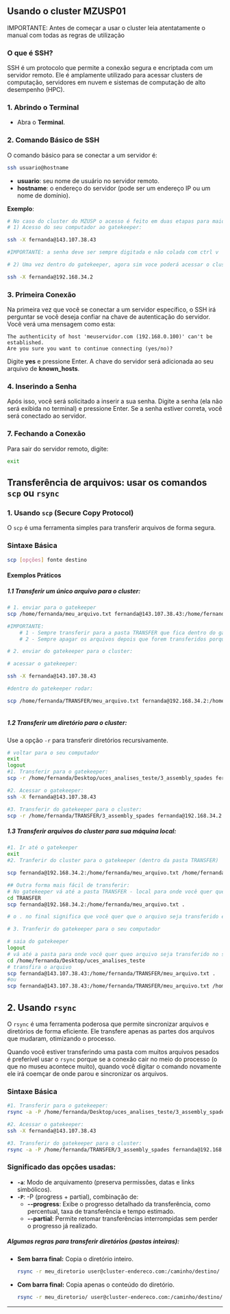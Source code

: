 
## Usando o cluster MZUSP01
IMPORTANTE: Antes de começar a usar o cluster leia atentatamente o manual com todas as regras de utilização

### O que é SSH?
SSH é um protocolo que permite a conexão segura e encriptada com um servidor remoto. Ele é amplamente utilizado para acessar clusters de computação, servidores em nuvem e sistemas de computação de alto desempenho (HPC).

### 1. Abrindo o Terminal

- Abra o **Terminal**.

### 2. Comando Básico de SSH
O comando básico para se conectar a um servidor é:
```bash
ssh usuario@hostname
```

- **usuario**: seu nome de usuário no servidor remoto.
- **hostname**: o endereço do servidor (pode ser um endereço IP ou um nome de domínio).

**Exemplo**:
````bash
# No caso do cluster do MZUSP o acesso é feito em duas etapas para maior segurança:
# 1) Acesso do seu computador ao gatekeeper:

ssh -X fernanda@143.107.38.43

#IMPORTANTE: a senha deve ser sempre digitada e não colada com ctrl v

# 2) Uma vez dentro do gatekeeper, agora sim voce poderá acessar o cluster de fato:

ssh -X fernanda@192.168.34.2

````

### 3. Primeira Conexão
Na primeira vez que você se conectar a um servidor específico, o SSH irá perguntar se você deseja confiar na chave de autenticação do servidor. Você verá uma mensagem como esta:
```
The authenticity of host 'meuservidor.com (192.168.0.100)' can't be established.
Are you sure you want to continue connecting (yes/no)?
```
Digite **yes** e pressione Enter. A chave do servidor será adicionada ao seu arquivo de **known_hosts**.

### 4. Inserindo a Senha
Após isso, você será solicitado a inserir a sua senha. Digite a senha (ela não será exibida no terminal) e pressione Enter. Se a senha estiver correta, você será conectado ao servidor.


### 7. Fechando a Conexão
Para sair do servidor remoto, digite:
```bash
exit
```
## Transferência de arquivos: usar os comandos `scp` ou `rsync`


### **1. Usando `scp` (Secure Copy Protocol)**

O `scp` é uma ferramenta simples para transferir arquivos de forma segura.

### Sintaxe Básica
```bash
scp [opções] fonte destino
```

#### Exemplos Práticos

##### 1.1 Transferir um único arquivo para o cluster:
```bash
# 1. enviar para o gatekeeper
scp /home/fernanda/meu_arquivo.txt fernanda@143.107.38.43:/home/fernanda/TRANSFER

#IMPORTANTE: 
	# 1 - Sempre transferir para a pasta TRANSFER que fica dentro do gatekeeper
	# 2 - Sempre apagar os arquivos depois que forem transferidos porque não tem muito espaço disponível no gatekeeper

# 2. enviar do gatekeeper para o cluster:

# acessar o gatekeeper:

ssh -X fernanda@143.107.38.43

#dentro do gatekeeper rodar:

scp /home/fernanda/TRANSFER/meu_arquivo.txt fernanda@192.168.34.2:/home/fernanda/
	
```
##### 1.2 Transferir um diretório para o cluster:
Use a opção `-r` para transferir diretórios recursivamente.
```bash
# voltar para o seu computador
exit
logout
#1. Transferir para o gatekeeper: 
scp -r /home/fernanda/Desktop/uces_analises_teste/3_assembly_spades fernanda@143.107.38.43:/home/fernanda/TRANSFER

#2. Acessar o gatekeeper:
ssh -X fernanda@143.107.38.43

#3. Transferir do gatekeeper para o cluster:
scp -r /home/fernanda/TRANSFER/3_assembly_spades fernanda@192.168.34.2:/home/fernanda/

```

##### 1.3 Transferir arquivos do cluster para sua máquina local:
```bash
#1. Ir até o gatekeeper
exit
#2. Tranferir do cluster para o gatekeeper (dentro da pasta TRANSFER)

scp fernanda@192.168.34.2:/home/fernanda/meu_arquivo.txt /home/fernanda/TRANSFER

## Outra forma mais fácil de transferir:
# No gatekeeper vá até a pasta TRANSFER - local para onde você quer que o arquivo seja transferidos
cd TRANSFER
scp fernanda@192.168.34.2:/home/fernanda/meu_arquivo.txt .

# o . no final significa que você quer que o arquivo seja transferido exatamente para o local onde você está agora

# 3. Tranferir do gatekeeper para o seu computador

# saia do gatekeeper
logout
# vá até a pasta para onde você quer queo arquivo seja transferido no seu computador
cd /home/fernanda/Desktop/uces_analises_teste
# transfira o arquivo
scp fernanda@143.107.38.43:/home/fernanda/TRANSFER/meu_arquivo.txt .
#ou
scp fernanda@143.107.38.43:/home/fernanda/TRANSFER/meu_arquivo.txt /home/fernanda/Desktop/uces_analises_teste

```

## **2. Usando `rsync`**

O `rsync` é uma ferramenta poderosa que permite sincronizar arquivos e diretórios de forma eficiente. Ele transfere apenas as partes dos arquivos que mudaram, otimizando o processo.

Quando você estiver transferindo uma pasta com muitos arquivos pesados é preferível usar o `rsync` porque se a conexão cair no meio do processo (o que no museu acontece muito), quando você digitar o comando novamente ele irá coemçar de onde parou e sincronizar os arquivos.
### Sintaxe Básica
```bash
#1. Transferir para o gatekeeper: 
rsync -a -P /home/fernanda/Desktop/uces_analises_teste/3_assembly_spades fernanda@143.107.38.43:/home/fernanda/TRANSFER

#2. Acessar o gatekeeper:
ssh -X fernanda@143.107.38.43

#3. Transferir do gatekeeper para o cluster:
rsync -a -P /home/fernanda/TRANSFER/3_assembly_spades fernanda@192.168.34.2:/home/fernanda/
````
### Significado das opções usadas:
- **`-a`**: Modo de arquivamento (preserva permissões, datas e links simbólicos).
- **`-P`**: -P (progress + partial), combinação de:
	- **--progress**: Exibe o progresso detalhado da transferência, como percentual, taxa de transferência e tempo estimado.
	- **--partial**: Permite retomar transferências interrompidas sem perder o progresso já realizado.

##### Algumas regras para transferir diretórios (pastas inteiras):

- **Sem barra final:** Copia o diretório inteiro.
    ```bash
    rsync -r meu_diretorio user@cluster-endereco.com:/caminho/destino/
    ```
- **Com barra final:** Copia apenas o conteúdo do diretório.
    ```bash
    rsync -r meu_diretorio/ user@cluster-endereco.com:/caminho/destino/
    ```

---

